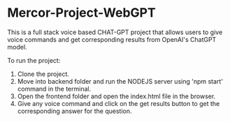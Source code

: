# Mercor-Project-WebGPT
This is a full stack voice based CHAT-GPT project that allows users to give voice commands and get corresponding results from OpenAI's ChatGPT model.

To run the project:
1) Clone the project.
2) Move into backend folder and run the NODEJS server using 'npm start' command in the terminal.
3) Open the frontend folder and open the index.html file in the browser.
4) Give any voice command and click on the get results button to get the corresponding answer for the question.
